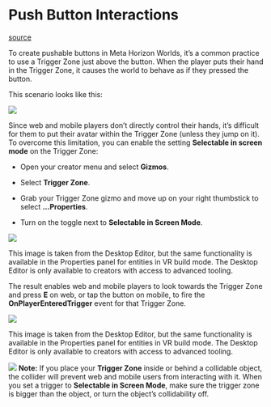 # Push Button Interactions

[source](https://developers.meta.com/horizon-worlds/learn/documentation/create-for-web-and-mobile/tools-for-creating-worlds-for-mobile/push-button-interactions)

To create pushable buttons in Meta Horizon Worlds, it’s a common practice to use a Trigger Zone just above the button. When the player puts their hand in the Trigger Zone, it causes the world to behave as if they pressed the button.

This scenario looks like this:

![](https://scontent.flba1-1.fna.fbcdn.net/v/t39.2365-6/452874518_512527161285240_7815018326525079371_n.png?_nc_cat=109&ccb=1-7&_nc_sid=e280be&_nc_ohc=_ucMFvpDnTAQ7kNvwH1ksCN&_nc_oc=AdltxVFRogBOwdSLB_7gjga21mGeHuPSUFpPg3Alx2i4vvADxebnPCW9Co9dV2FaHOY&_nc_zt=14&_nc_ht=scontent.flba1-1.fna&_nc_gid=RW8dHZQVpKIXZn5xYqpihw&oh=00_AfS9gk3EewHTMBo1J1vwLpKOjMXR8lde2pf3I6xyFa-2zg&oe=689B904E)

Since web and mobile players don’t directly control their hands, it’s difficult for them to put their avatar within the Trigger Zone (unless they jump on it). To overcome this limitation, you can enable the setting **Selectable in screen mode** on the Trigger Zone:

*   Open your creator menu and select **Gizmos**.

*   Select **Trigger Zone**.

*   Grab your Trigger Zone gizmo and move up on your right thumbstick to select **...Properties**.

*   Turn on the toggle next to **Selectable in Screen Mode**.

![](https://scontent.flba1-1.fna.fbcdn.net/v/t39.2365-6/452576381_512527201285236_2682068290829855911_n.png?_nc_cat=104&ccb=1-7&_nc_sid=e280be&_nc_ohc=QIYf45Wq-YwQ7kNvwGQGRGQ&_nc_oc=AdkJ9DPtbEcmLTYzOWsn6se1B3AFp6ZctXb7ZWkWC8tjQE-wJ4COo_O1CjjC2vSeAw4&_nc_zt=14&_nc_ht=scontent.flba1-1.fna&_nc_gid=RW8dHZQVpKIXZn5xYqpihw&oh=00_AfSRmdNKcoKNLRF651QvwjVPVJk6CWkAxNSFir4oVH7Zrg&oe=689B9CDD)

 This image is taken from the Desktop Editor, but the same functionality is available in the Properties panel for entities in VR build mode. The Desktop Editor is only available to creators with access to advanced tooling.

The result enables web and mobile players to look towards the Trigger Zone and press **E** on web, or tap the button on mobile, to fire the **OnPlayerEnteredTrigger** event for that Trigger Zone.

![](https://scontent.flba1-1.fna.fbcdn.net/v/t39.2365-6/452635178_512527147951908_8921893521680369107_n.png?_nc_cat=100&ccb=1-7&_nc_sid=e280be&_nc_ohc=7pbNKgWE7gMQ7kNvwFY0prz&_nc_oc=AdkZlkE5HW7JKRIiVt5j5UpRVJPm9W73-X2nIE4H4cgnR2qxzOKyzEERhbyUi5hQMxo&_nc_zt=14&_nc_ht=scontent.flba1-1.fna&_nc_gid=RW8dHZQVpKIXZn5xYqpihw&oh=00_AfRzXRnwvmPRlR8bMaqH04oZrDUaq8QEgEu2LijmFreEkg&oe=689B9E05)

 This image is taken from the Desktop Editor, but the same functionality is available in the Properties panel for entities in VR build mode. The Desktop Editor is only available to creators with access to advanced tooling.

![](https://scontent.flba1-1.fna.fbcdn.net/v/t39.2365-6/474747253_637349498803005_7294516228122331774_n.jpg?_nc_cat=111&ccb=1-7&_nc_sid=e280be&_nc_ohc=xK86tWwJGjIQ7kNvwFCtzrr&_nc_oc=AdkDKKPPS4BfcIRHK0fsPAykc5ub_2_AfCbwID-De9bY7Y7QXSzbDs2sgnlndjllfo8&_nc_zt=14&_nc_ht=scontent.flba1-1.fna&_nc_gid=RW8dHZQVpKIXZn5xYqpihw&oh=00_AfRwbvL1wrcu-u9b4YVs8bp7Gb-8_3YdP7zKI7Aqd0iJuA&oe=689BBCE0) **Note:** If you place your **Trigger Zone** inside or behind a collidable object, the collider will prevent web and mobile users from interacting with it. When you set a trigger to **Selectable in Screen Mode**, make sure the trigger zone is bigger than the object, or turn the object’s collidability off.

 

 

 

 

 

 

 

 

 

 

 

 

 

 

 

 

 

 

 

 

 

 

 

 

 

 

 

 

 

 

 

 

 

 

 

 

 

 

 

 

 

 

 

 

 

 

 